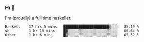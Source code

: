 ### Hi 👋

I'm (proudly) a full time haskeller.

<!--START_SECTION:waka-->

```text
Haskell    17 hrs 5 mins   █████████████████████▒░░░   85.19 %
sh         1 hr 19 mins    █▓░░░░░░░░░░░░░░░░░░░░░░░   06.64 %
Other      1 hr 6 mins     █▒░░░░░░░░░░░░░░░░░░░░░░░   05.52 %
```

<!--END_SECTION:waka-->
